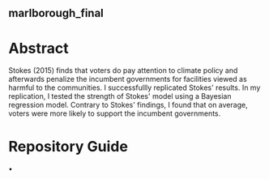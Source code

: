 ## marlborough_final

# Abstract
Stokes (2015) finds that voters do pay attention to climate policy and afterwards penalize the incumbent governments for facilities viewed as harmful to the communities. I successfullly replicated Stokes' results. In my replication, I tested the strength of Stokes' model using a Bayesian regression model. Contrary to Stokes' findings, I found that on average, voters were more likely to support the incumbent governments.

# Repository Guide
• 
